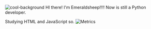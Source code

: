 ![cool-background](https://user-images.githubusercontent.com/95115997/179905191-034b1b9c-e26c-4c97-8219-44acbc2414dc.png)
HI there!
I'm Emeraldsheep!!!!
Now is still a Python developer.

Studying HTML and JavaScript so.
![Metrics](https://metrics.lecoq.io/Emeraldsheep2007?template=classic&config.timezone=Asia%2FShanghai)



